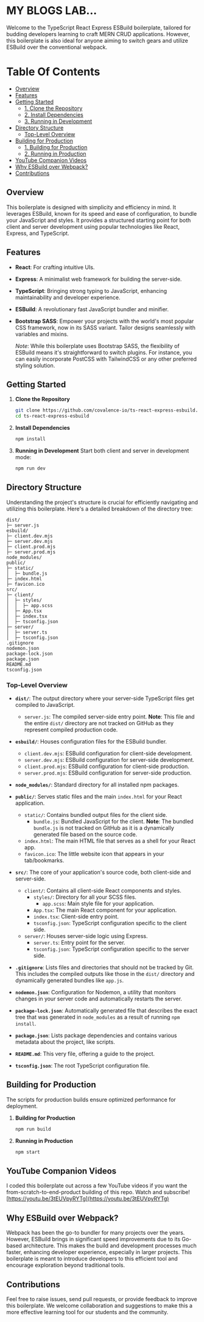 # MY BLOGS LAB...

Welcome to the TypeScript React Express ESBuild boilerplate, tailored for budding developers learning to craft MERN CRUD applications. However, this boilerplate is also ideal for anyone aiming to switch gears and utilize ESBuild over the conventional webpack.

# Table Of Contents

-   [Overview](#overview)
-   [Features](#features)
-   [Getting Started](#getting-started)
    -   [1. Clone the Repository](#1-clone-the-repository)
    -   [2. Install Dependencies](#2-install-dependencies)
    -   [3. Running in Development](#3-running-in-development)
-   [Directory Structure](#directory-structure)
    -   [Top-Level Overview](#top-level-overview)
-   [Building for Production](#building-for-production)
    -   [1. Building for Production](#1-building-for-production)
    -   [2. Running in Production](#2-running-in-production)
-   [YouTube Companion Videos](#youtube-companion-videos)
-   [Why ESBuild over Webpack?](#why-esbuild-over-webpack)
-   [Contributions](#contributions)

## Overview

This boilerplate is designed with simplicity and efficiency in mind. It leverages ESBuild, known for its speed and ease of configuration, to bundle your JavaScript and styles. It provides a structured starting point for both client and server development using popular technologies like React, Express, and TypeScript.

## Features

-   **React**: For crafting intuitive UIs.
-   **Express**: A minimalist web framework for building the server-side.
-   **TypeScript**: Bringing strong typing to JavaScript, enhancing maintainability and developer experience.
-   **ESBuild**: A revolutionary fast JavaScript bundler and minifier.
-   **Bootstrap SASS**: Empower your projects with the world's most popular CSS framework, now in its SASS variant. Tailor designs seamlessly with variables and mixins.

    _Note_: While this boilerplate uses Bootstrap SASS, the flexibility of ESBuild means it's straightforward to switch plugins. For instance, you can easily incorporate PostCSS with TailwindCSS or any other preferred styling solution.

## Getting Started

1. **Clone the Repository**

    ```sh
    git clone https://github.com/covalence-io/ts-react-express-esbuild.git
    cd ts-react-express-esbuild
    ```

2. **Install Dependencies**

    ```sh
    npm install
    ```

3. **Running in Development**
   Start both client and server in development mode:
    ```sh
    npm run dev
    ```

## Directory Structure

Understanding the project's structure is crucial for efficiently navigating and utilizing this boilerplate. Here's a detailed breakdown of the directory tree:

```
dist/
├─ server.js
esbuild/
├─ client.dev.mjs
├─ server.dev.mjs
├─ client.prod.mjs
├─ server.prod.mjs
node_modules/
public/
├─ static/
│  ├─ bundle.js
├─ index.html
├─ favicon.ico
src/
├─ client/
│  ├─ styles/
│  │  ├─ app.scss
│  ├─ App.tsx
│  ├─ index.tsx
│  ├─ tsconfig.json
├─ server/
│  ├─ server.ts
│  ├─ tsconfig.json
.gitignore
nodemon.json
package-lock.json
package.json
README.md
tsconfig.json
```

### Top-Level Overview

-   **`dist/`**: The output directory where your server-side TypeScript files get compiled to JavaScript.

    -   `server.js`: The compiled server-side entry point. **Note**: This file and the entire `dist/` directory are not tracked on GitHub as they represent compiled production code.

-   **`esbuild/`**: Houses configuration files for the ESBuild bundler.

    -   `client.dev.mjs`: ESBuild configuration for client-side development.
    -   `server.dev.mjs`: ESBuild configuration for server-side development.
    -   `client.prod.mjs`: ESBuild configuration for client-side production.
    -   `server.prod.mjs`: ESBuild configuration for server-side production.

-   **`node_modules/`**: Standard directory for all installed npm packages.

-   **`public/`**: Serves static files and the main `index.html` for your React application.

    -   `static/`: Contains bundled output files for the client side.
        -   `bundle.js`: Bundled JavaScript for the client. **Note**: The bundled `bundle.js` is not tracked on GitHub as it is a dynamically generated file based on the source code.
    -   `index.html`: The main HTML file that serves as a shell for your React app.
    -   `favicon.ico`: The little website icon that appears in your tab/bookmarks.

-   **`src/`**: The core of your application's source code, both client-side and server-side.

    -   `client/`: Contains all client-side React components and styles.
        -   `styles/`: Directory for all your SCSS files.
            -   `app.scss`: Main style file for your application.
        -   `App.tsx`: The main React component for your application.
        -   `index.tsx`: Client-side entry point.
        -   `tsconfig.json`: TypeScript configuration specific to the client side.
    -   `server/`: Houses server-side logic using Express.
        -   `server.ts`: Entry point for the server.
        -   `tsconfig.json`: TypeScript configuration specific to the server side.

-   **`.gitignore`**: Lists files and directories that should not be tracked by Git. This includes the compiled outputs like those in the `dist/` directory and dynamically generated bundles like `app.js`.

-   **`nodemon.json`**: Configuration for Nodemon, a utility that monitors changes in your server code and automatically restarts the server.

-   **`package-lock.json`**: Automatically generated file that describes the exact tree that was generated in `node_modules` as a result of running `npm install`.

-   **`package.json`**: Lists package dependencies and contains various metadata about the project, like scripts.

-   **`README.md`**: This very file, offering a guide to the project.

-   **`tsconfig.json`**: The root TypeScript configuration file.

## Building for Production

The scripts for production builds ensure optimized performance for deployment.

1. **Building for Production**

    ```sh
    npm run build
    ```

2. **Running in Production**
    ```sh
    npm start
    ```

## YouTube Companion Videos

I coded this boilerplate out across a few YouTube videos if you want the from-scratch-to-end-product building of this repo. Watch and subscribe!
[https://youtu.be/3tEUVpyRYTg](https://youtu.be/3tEUVpyRYTg)

## Why ESBuild over Webpack?

Webpack has been the go-to bundler for many projects over the years. However, ESBuild brings in significant speed improvements due to its Go-based architecture. This makes the build and development processes much faster, enhancing developer experience, especially in larger projects. This boilerplate is meant to introduce developers to this efficient tool and encourage exploration beyond traditional tools.

## Contributions

Feel free to raise issues, send pull requests, or provide feedback to improve this boilerplate. We welcome collaboration and suggestions to make this a more effective learning tool for our students and the community.
